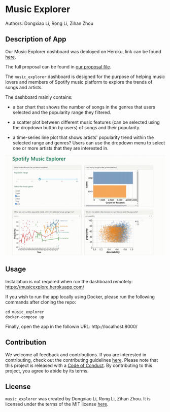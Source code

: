 # Music Explorer

Authors: Dongxiao Li, Rong Li, Zihan Zhou

## Description of App

Our Music Explorer dashboard was deployed on Heroku, link can be found [here](https://musicexplore.herokuapp.com/).

The full proposal can be found in [our proposal file](https://github.com/UBC-MDS/music_explorer/blob/main/docs/proposal.md).

The `music_explorer` dashboard is designed for the purpose of helping music lovers and members of Spotify music platform to explore the trends of songs and artists.

The dashboard mainly contains:

- a bar chart that shows the number of songs in the genres that users selected and the popularity range they filtered.

- a scatter plot between different music features (can be selected using the dropdown button by users) of songs and their popularity.

- a time-series line plot that shows artists' popularity trend within the selected range and genres? Users can use the dropdown menu to select one or more artists that they are interested in. 
 

![](https://github.com/UBC-MDS/music_explorer/blob/main/img/app.gif)


## Usage

Installation is not required when run the dashboard remotely: <https://musicexplore.herokuapp.com/>

If you wish to run the app locally using Docker, please run the following commands after cloning the repo:
```
cd music_explorer
docker-compose up
```
Finally, open the app in the followin URL: http://localhost:8000/
## Contribution

We welcome all feedback and contributions. If you are interested in contributing, check out the contributing guidelines [here](https://github.com/UBC-MDS/music_explorer/blob/main/CONTRIBUTING.md). Please note that this project is released with a [Code of Conduct](https://github.com/UBC-MDS/music_explorer/blob/main/CODE_OF_CONDUCT.md). By contributing to this project, you agree to abide by its terms.

## License

`music_explorer` was created by Dongxiao Li, Rong Li, Zihan Zhou. It is licensed under the terms of the MIT license [here](https://github.com/UBC-MDS/music_explorer/blob/main/LICENSE).
